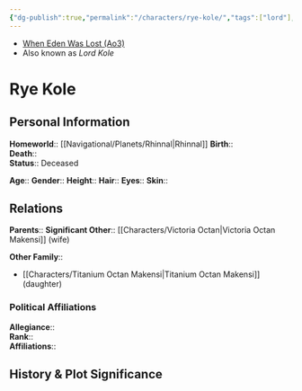 ```yaml
---
{"dg-publish":true,"permalink":"/characters/rye-kole/","tags":["lord"],"noteIcon":"saber1"}
---
```


- [When Eden Was Lost (Ao3)](https://archiveofourown.org/works/19334440)
- Also known as *Lord Kole*
# Rye Kole

## Personal Information

**Homeworld**::  [[Navigational/Planets/Rhinnal\|Rhinnal]]
**Birth**::  
**Death**::  
**Status**::  Deceased
 
**Age**:: 
**Gender**:: 
**Height**:: 
**Hair**:: 
**Eyes**:: 
**Skin**:: 

## Relations

**Parents**:: 
**Significant Other**::  [[Characters/Victoria Octan\|Victoria Octan Makensi]] (wife)

**Other Family**::
- [[Characters/Titanium Octan Makensi\|Titanium Octan Makensi]] (daughter)

### Political Affiliations

**Allegiance**::  
**Rank**::  
**Affiliations**::  

## History & Plot Significance


